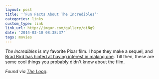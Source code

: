 ```yaml
---
layout: post
title: '‘Fun Facts About The Incredibles’'
categories: links
custom_type: link
link_url: http://imgur.com/gallery/oiNg9
date: '2014-03-10 08:38:37'
tags: movies
---
```

*The Incredibles* is my favorite Pixar film. I hope they make a sequel, and [Brad Bird has hinted at having interest in making one](http://www.hollywoodreporter.com/heat-vision/brad-bird-incredibles-sequel-i-523427). Till then, these are some cool things you probably didn't know about the film.

*Found via [The Loop](http://www.loopinsight.com/2014/03/08/if-you-liked-the-incredibles-even-a-tiny-little-bit/)*.
